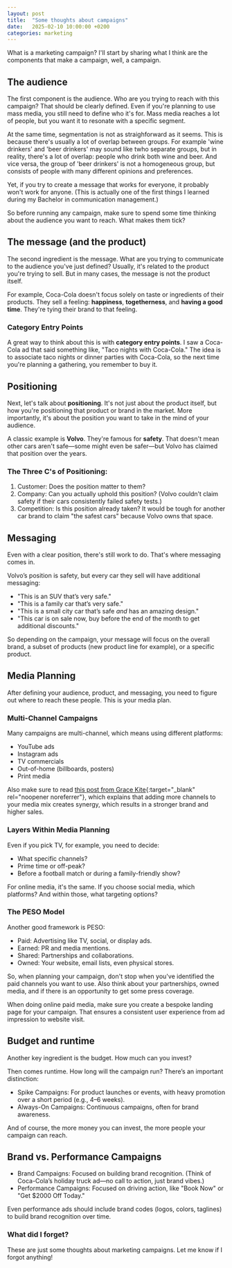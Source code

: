 ```yaml
---
layout: post
title:  "Some thoughts about campaigns"
date:   2025-02-10 10:00:00 +0200
categories: marketing
---
```




What is a marketing campaign? I'll start by sharing what I think are the components that make a campaign, well, a campaign.

## The audience

The first component is the audience. Who are you trying to reach with this campaign? That should be clearly defined. Even if you're planning to use mass media, you still need to define who it's for. Mass media reaches a lot of people, but you want it to resonate with a specific segment. 

At the same time, segmentation is not as straighforward as it seems. This is because there's usually a lot of overlap between groups. For example 'wine drinkers' and 'beer drinkers' may sound like twho separate groups, but in reality, there's a lot of overlap: people who drink both wine and beer. And vice versa, the group of 'beer drinkers' is not a homogeneous group, but consists of people with many different opinions and preferences.

Yet, if you try to create a message that works for everyone, it probably won't work for anyone. (This is actually one of the first things I learned during my Bachelor in communication management.)

So before running any campaign, make sure to spend some time thinking about the audience you want to reach. What makes them tick?


## The message (and the product)

The second ingredient is the message. What are you trying to communicate to the audience you've just defined? Usually, it's related to the product you're trying to sell. But in many cases, the message is not the product itself.

For example, Coca-Cola doesn't focus solely on taste or ingredients of their products. They sell a feeling: **happiness**, **togetherness**, and **having a good time**. They're tying their brand to that feeling.

### Category Entry Points

A great way to think about this is with **category entry points**. I saw a Coca-Cola ad that said something like, "Taco nights with Coca-Cola." The idea is to associate taco nights or dinner parties with Coca-Cola, so the next time you're planning a gathering, you remember to buy it.

## Positioning

Next, let's talk about **positioning**. It's not just about the product itself, but how you're positioning that product or brand in the market. More importantly, it's about the position you want to take in the mind of your audience.

A classic example is **Volvo**. They're famous for **safety**. That doesn't mean other cars aren't safe—some might even be safer—but Volvo has claimed that position over the years.

### The Three C's of Positioning:

1. Customer: Does the position matter to them?
2. Company: Can you actually uphold this position? (Volvo couldn’t claim safety if their cars consistently failed safety tests.)
3. Competition: Is this position already taken? It would be tough for another car brand to claim "the safest cars" because Volvo owns that space.

## Messaging 

Even with a clear position, there's still work to do. That's where messaging comes in.

Volvo’s position is safety, but every car they sell will have additional messaging:

- "This is an SUV that’s very safe."
- "This is a family car that’s very safe."
- "This is a small city car that’s safe *and* has an amazing design."
- "This car is on sale now, buy before the end of the month to get additional discounts."

So depending on the campaign, your message will focus on the overall brand, a subset of products (new product line for example), or a specific product. 

## Media Planning

After defining your audience, product, and messaging, you need to figure out where to reach these people. This is your media plan.

### Multi-Channel Campaigns

Many campaigns are multi-channel, which means using different platforms:

- YouTube ads
- Instagram ads
- TV commercials
- Out-of-home (billboards, posters)
- Print media

Also make sure to read [this post from Grace Kite](https://magicnumbers.co.uk/articles/in-brand-building-now-its-the-little-things-that-count/){:target="_blank" rel="noopener noreferrer"}, which explains that adding more channels to your media mix creates synergy, which results in a stronger brand and higher sales.

### Layers Within Media Planning

Even if you pick TV, for example, you need to decide:

- What specific channels?
- Prime time or off-peak?
- Before a football match or during a family-friendly show?

For online media, it's the same. If you choose social media, which platforms? And within those, what targeting options?

### The PESO Model

Another good framework is PESO:

- Paid: Advertising like TV, social, or display ads.
- Earned: PR and media mentions.
- Shared: Partnerships and collaborations.
- Owned: Your website, email lists, even physical stores.

So, when planning your campaign, don't stop when you've identified the paid channels you want to use. Also think about your partnerships, owned media, and if there is an opportunity to get some press coverage.

When doing online paid media, make sure you create a bespoke landing page for your campaign. That ensures a consistent user experience from ad impression to website visit. 

## Budget and runtime

Another key ingredient is the budget. How much can you invest?

Then comes runtime. How long will the campaign run? There’s an important distinction:

- Spike Campaigns: For product launches or events, with heavy promotion over a short period (e.g., 4–6 weeks).
- Always-On Campaigns: Continuous campaigns, often for brand awareness.

And of course, the more money you can invest, the more people your campaign can reach. 

## Brand vs. Performance Campaigns

- Brand Campaigns: Focused on building brand recognition. (Think of Coca-Cola’s holiday truck ad—no call to action, just brand vibes.)
- Performance Campaigns: Focused on driving action, like "Book Now" or "Get \$2000 Off Today."

Even performance ads should include brand codes (logos, colors, taglines) to build brand recognition over time.

### What did I forget?

These are just some thoughts about marketing campaigns. Let me know if I forgot anything!

